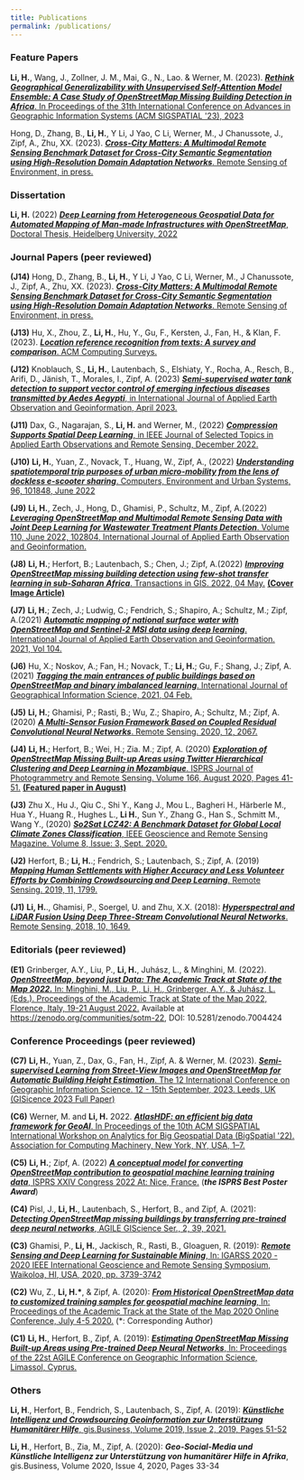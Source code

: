 ```yaml
---
title: Publications
permalink: /publications/
---
```


<h3>Feature Papers</h3>

**Li, H.**, Wang, J., Zollner, J. M., Mai, G., N., Lao. & Werner, M. (2023). [***Rethink Geographical Generalizability with Unsupervised Self-Attention Model Ensemble: A Case Study of OpenStreetMap Missing Building Detection in Africa***. In Proceedings of the 31th International Conference on Advances in Geographic Information Systems (ACM SIGSPATIAL '23), 2023](https://sigspatial2023.sigspatial.org/accepted-papers/#full)

Hong, D., Zhang, B., **Li, H.**, Y Li, J Yao, C Li, Werner, M., J Chanussote, J., Zipf, A., Zhu, XX. (2023). [***Cross-City Matters: A Multimodal Remote Sensing Benchmark Dataset for Cross-City Semantic Segmentation using High-Resolution Domain Adaptation Networks***. Remote Sensing of Environment, in press.](https://arxiv.org/abs/2309.16499)


<h3>Dissertation</h3>

**Li, H.** (2022) [***Deep Learning from Heterogeneous Geospatial Data for Automated Mapping of Man-made Infrastructures with OpenStreetMap***, Doctoral Thesis, Heidelberg University, 2022](https://heibox.uni-heidelberg.de/f/48863db65ab54c71a1aa/) 

<h3>Journal Papers (peer reviewed)</h3>

**(J14)** Hong, D., Zhang, B., **Li, H.**, Y Li, J Yao, C Li, Werner, M., J Chanussote, J., Zipf, A., Zhu, XX. (2023). [***Cross-City Matters: A Multimodal Remote Sensing Benchmark Dataset for Cross-City Semantic Segmentation using High-Resolution Domain Adaptation Networks***. Remote Sensing of Environment, in press.](https://arxiv.org/abs/2309.16499)

**(J13)** Hu, X., Zhou, Z., **Li, H.**, Hu, Y., Gu, F., Kersten, J., Fan, H., & Klan, F. (2023). [***Location reference recognition from texts: A survey and comparison***. ACM Computing Surveys.](https://doi.org/10.1145/3625819)

**(J12)** Knoblauch, S., **Li, H.**, Lautenbach, S., Elshiaty, Y., Rocha, A., Resch, B., Arifi, D., Jänish, T., Morales, I., Zipf, A. (2023) [***Semi-supervised water tank detection to support vector control of emerging infectious diseases transmitted by Aedes Aegypti***, in International Journal of Applied Earth Observation and Geoinformation, April 2023.](https://doi.org/10.1016/j.jag.2023.103304)

**(J11)** Dax, G., Nagarajan, S., **Li, H.** and Werner, M., (2022) [***Compression Supports Spatial Deep Learning***, in IEEE Journal of Selected Topics in Applied Earth Observations and Remote Sensing, December 2022.](https://doi.org/10.1109/JSTARS.2022.3226563)

**(J10)** **Li, H.**, Yuan, Z., Novack, T., Huang, W., Zipf, A., (2022) [***Understanding spatiotemporal trip purposes of urban micro-mobility from the lens of dockless e-scooter sharing***. Computers, Environment and Urban Systems, 96, 101848, June 2022](https://doi.org/10.1016/j.compenvurbsys.2022.101848)

**(J9)**  **Li, H.**, Zech, J., Hong, D., Ghamisi, P., Schultz, M., Zipf, A.(2022) [***Leveraging OpenStreetMap and Multimodal Remote Sensing Data with Joint Deep Learning for Wastewater Treatment Plants Detection***. Volume 110, June 2022, 102804, International Journal of Applied Earth Observation and Geoinformation.](https://doi.org/10.1016/j.jag.2022.102804)

**(J8)**  **Li, H.**; Herfort, B.; Lautenbach, S.; Chen, J.; Zipf, A.(2022) [***Improving OpenStreetMap missing building detection using few-shot transfer learning in sub-Saharan Africa***. Transactions in GIS. 2022, 04 May.](https://doi.org/10.1111/tgis.12941) [**(Cover Image Article)**](https://onlinelibrary.wiley.com/doi/10.1111/tgis.13021)

**(J7)**  **Li, H.**; Zech, J.; Ludwig, C.; Fendrich, S.; Shapiro, A.; Schultz, M.; Zipf, A.(2021) [***Automatic mapping of national surface water with OpenStreetMap and Sentinel-2 MSI data using deep learning***. International Journal of Applied Earth Observation and Geoinformation. 2021, Vol 104.](https://authors.elsevier.com/sd/article/S0303-2434(21)00278-6)

**(J6)** Hu, X.; Noskov, A.; Fan, H.; Novack, T.; **Li, H.**; Gu, F.; Shang, J.; Zipf, A.(2021) [***Tagging the main entrances of public buildings based on OpenStreetMap and binary imbalanced learning***. International Journal of Geographical Information Science, 2021, 04 Feb.](https://www.tandfonline.com/doi/full/10.1080/13658816.2020.1861282?src=)

**(J5)**  **Li, H.**; Ghamisi, P.; Rasti, B.; Wu, Z.; Shapiro, A.; Schultz, M.; Zipf, A.(2020) [***A Multi-Sensor Fusion Framework Based on Coupled Residual Convolutional Neural Networks***. Remote Sensing. 2020, 12, 2067.](https://doi.org/10.3390/rs12122067)

**(J4)**   **Li, H.**; Herfort, B.; Wei, H.; Zia. M.; Zipf, A. (2020) [***Exploration of OpenStreetMap Missing Built-up Areas using Twitter Hierarchical Clustering and Deep Learning in Mozambique***. ISPRS Journal of Photogrammetry and Remote Sensing. Volume 166, August 2020, Pages 41-51.](https://doi.org/10.1016/j.isprsjprs.2020.05.007) [**(Featured paper in August)**](https://www.journals.elsevier.com/isprs-journal-of-photogrammetry-and-remote-sensing/featured-articles/2020-featured-articles)

**(J3)**  Zhu X., Hu J., Qiu C., Shi Y., Kang J., Mou L., Bagheri H., Härberle M., Hua Y., Huang R., Hughes L., **Li H.**, Sun Y., Zhang G., Han S., Schmitt M., Wang Y., (2020) [***So2Sat LCZ42: A Benchmark Dataset for Global Local Climate Zones Classification***, IEEE Geoscience and Remote Sensing Magazine. Volume 8, Issue: 3, Sept. 2020.](https://ieeexplore.ieee.org/document/9014553)

**(J2)**  Herfort, B.; **Li, H.**.; Fendrich, S.; Lautenbach, S.; Zipf, A. (2019) [***Mapping Human Settlements with Higher Accuracy and Less Volunteer Efforts by Combining Crowdsourcing and Deep Learning***. Remote Sensing. 2019, 11, 1799.](https://doi.org/10.3390/rs11151799) 

**(J1)** **Li, H.**., Ghamisi, P., Soergel, U. and Zhu, X.X. (2018): [***Hyperspectral and LiDAR Fusion Using Deep Three-Stream Convolutional Neural Networks***. Remote Sensing, 2018, 10, 1649.](https://doi.org/10.3390/rs10101649) 

<h3>Editorials (peer reviewed)</h3> 

**(E1)** Grinberger, A.Y., Liu, P., **Li, H.**, Juhász, L., & Minghini, M. (2022). [***OpenStreetMap, beyond just Data: The Academic Track at State of the Map 2022.***
In: Minghini, M., Liu, P., Li, H., Grinberger, A.Y., & Juhász, L. (Eds.). Proceedings of the Academic Track at State of the Map 2022, Florence, Italy, 19-21 August 2022.](https://zenodo.org/record/7004791#.YwXbzXbP3Z8) Available at https://zenodo.org/communities/sotm-22, DOI: 10.5281/zenodo.7004424


<h3>Conference Proceedings (peer reviewed)</h3>

**(C7)** **Li, H.**, Yuan, Z., Dax, G., Fan, H., Zipf, A. & Werner, M. (2023). [***Semi-supervised Learning from Street-View Images and OpenStreetMap for Automatic Building Height Estimation***. The 12 International Conference on Geographic Information Science. 12 - 15th September, 2023. Leeds, UK (GISicence 2023 Full Paper)](10.4230/LIPIcs.GIScience.2023.7)

**(C6)**  Werner, M. and **Li, H.** 2022. [***AtlasHDF: an efficient big data framework for GeoAI***. In Proceedings of the 10th ACM SIGSPATIAL International Workshop on Analytics for Big Geospatial Data (BigSpatial '22). Association for Computing Machinery, New York, NY, USA, 1–7.](https://doi.org/10.1145/3557917.3567615)

**(C5)** **Li, H.**; Zipf, A. (2022) [***A conceptual model for converting OpenStreetMap contribution to geospatial machine learning training data***, ISPRS XXIV Congress 2022 At: Nice, France.](https://www.int-arch-photogramm-remote-sens-spatial-inf-sci.net/XLIII-B4-2022/253/2022/) (***the ISPRS Best Poster Award***)

**(C4)** Pisl, J., **Li, H.**, Lautenbach, S., Herfort, B., and Zipf, A. (2021): [***Detecting OpenStreetMap missing buildings by transferring pre-trained deep neural networks***, AGILE GIScience Ser., 2, 39, 2021.](https://doi.org/10.5194/agile-giss-2-39-2021)

**(C3)** Ghamisi, P., **Li, H.**, Jackisch, R., Rasti, B., Gloaguen, R. (2019): [***Remote Sensing and Deep Learning for Sustainable Mining***, In: IGARSS 2020 - 2020 IEEE International Geoscience and Remote Sensing Symposium, Waikoloa, HI, USA, 2020, pp. 3739-3742](https://ieeexplore.ieee.org/document/9323680)

**(C2)** Wu, Z., **Li, H.\***, & Zipf, A. (2020): [***From Historical OpenStreetMap data to customized training samples for geospatial machine learning***, In: Proceedings of the Academic Track at the State of the Map 2020 Online Conference, July 4-5 2020.](http://doi.org/10.5281/zenodo.3923040) (\*: Corresponding Author)

**(C1)**  **Li, H.**, Herfort, B., Zipf, A. (2019): [***Estimating OpenStreetMap Missing Built-up Areas using Pre-trained Deep Neural Networks***, In: Proceedings of the 22st AGILE Conference on Geographic Information Science, Limassol, Cyprus.](https://www.geog.uni-heidelberg.de/md/chemgeo/geog/gis/agile_final_version.pdf)

<h3>Others</h3>

**Li, H**., Herfort, B., Fendrich, S., Lautenbach, S., Zipf, A. (2019): [***Künstliche Intelligenz und Crowdsourcing Geoinformation zur Unterstützung Humanitärer Hilfe***, gis.Business, Volume 2019, Issue 2, 2019, Pages 51-52](https://www.gisbusiness.org/index.php/gis/article/view/20242)

**Li, H**., Herfort, B., Zia, M., Zipf, A. (2020): ***Geo-Social-Media und Künstliche Intelligenz zur Unterstützung von humanitärer Hilfe in Afrika***, gis.Business, Volume 2020, Issue 4, 2020, Pages 33-34

